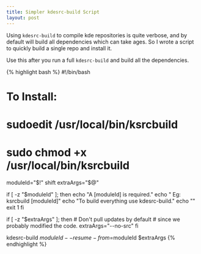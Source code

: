 ```yaml
---
title: Simpler kdesrc-build Script
layout: post
---
```


Using `kdesrc-build` to compile kde repositories is quite verbose, and by default will build all dependencies which can take ages. So I wrote a script to quickly build a single repo and install it.

Use this after you run a full `kdesrc-build` and build all the dependencies.

{% highlight bash %}
#!/bin/bash

# To Install:
# sudoedit /usr/local/bin/ksrcbuild
# sudo chmod +x /usr/local/bin/ksrcbuild

moduleId="$!"
shift
extraArgs="$@"

if [ -z "$moduleId" ]; then
	echo "A [moduleId] is required."
	echo "    Eg: ksrcbuild [moduleId]"
	echo "To build everything use kdesrc-build."
	echo ""
	exit 1
fi

if [ -z "$extraArgs" ]; then
	# Don't pull updates by default
	# since we probably modified the code.
	extraArgs="--no-src"
fi

kdesrc-build $moduleId --resume-from=$moduleId $extraArgs
{% endhighlight %}

